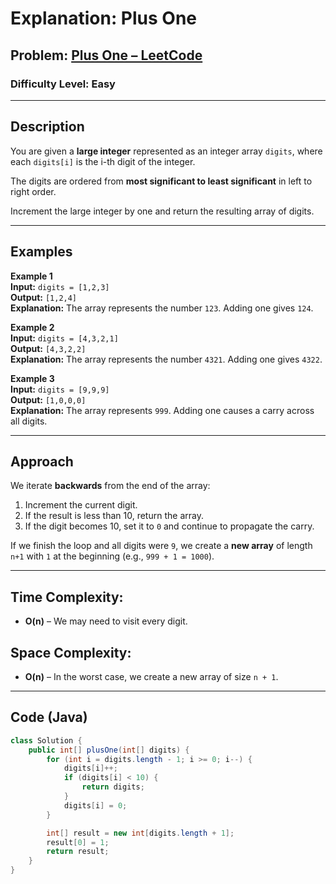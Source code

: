 # **Explanation: Plus One**

## **Problem:** [Plus One – LeetCode](https://leetcode.com/problems/plus-one/)

### **Difficulty Level:** Easy

---

## **Description**  
You are given a **large integer** represented as an integer array `digits`, where each `digits[i]` is the i-th digit of the integer.

The digits are ordered from **most significant to least significant** in left to right order.

Increment the large integer by one and return the resulting array of digits.

---

## **Examples**

**Example 1**  
**Input:** `digits = [1,2,3]`  
**Output:** `[1,2,4]`  
**Explanation:** The array represents the number `123`. Adding one gives `124`.

**Example 2**  
**Input:** `digits = [4,3,2,1]`  
**Output:** `[4,3,2,2]`  
**Explanation:** The array represents the number `4321`. Adding one gives `4322`.

**Example 3**  
**Input:** `digits = [9,9,9]`  
**Output:** `[1,0,0,0]`  
**Explanation:** The array represents `999`. Adding one causes a carry across all digits.

---

## **Approach**

We iterate **backwards** from the end of the array:

1. Increment the current digit.
2. If the result is less than 10, return the array.
3. If the digit becomes 10, set it to `0` and continue to propagate the carry.

If we finish the loop and all digits were `9`, we create a **new array** of length `n+1` with `1` at the beginning (e.g., `999 + 1 = 1000`).

---

## **Time Complexity:**  
- **O(n)** – We may need to visit every digit.

## **Space Complexity:**  
- **O(n)** – In the worst case, we create a new array of size `n + 1`.

---

## **Code (Java)**

```java
class Solution {
    public int[] plusOne(int[] digits) {
        for (int i = digits.length - 1; i >= 0; i--) {
            digits[i]++;
            if (digits[i] < 10) {
                return digits;
            }
            digits[i] = 0;
        }

        int[] result = new int[digits.length + 1];
        result[0] = 1;  
        return result;
    }
}
